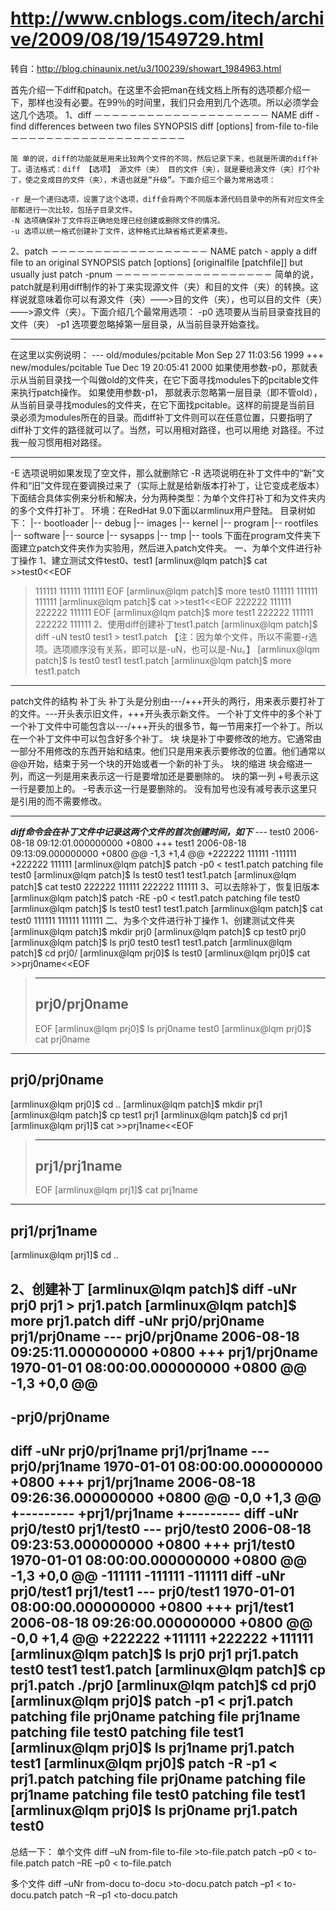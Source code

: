 

# http://www.cnblogs.com/itech/archive/2009/08/19/1549729.html

转自：http://blog.chinaunix.net/u3/100239/showart_1984963.html

首先介绍一下diff和patch。在这里不会把man在线文档上所有的选项都介绍一下，那样也没有必要。在99％的时间里，我们只会用到几个选项。所以必须学会这几个选项。
1、diff
    －－－－－－－－－－－－－－－－－－－－
    NAME
           diff - find differences between two files
    SYNOPSIS
           diff [options] from-file to-file
    －－－－－－－－－－－－－－－－－－－－

    简 单的说，diff的功能就是用来比较两个文件的不同，然后记录下来，也就是所谓的diff补丁。语法格式：diff 【选项】 源文件（夹） 目的文件（夹），就是要给源文件（夹）打个补丁，使之变成目的文件（夹），术语也就是“升级”。下面介绍三个最为常用选项：

    -r 是一个递归选项，设置了这个选项，diff会将两个不同版本源代码目录中的所有对应文件全部都进行一次比较，包括子目录文件。 
    -N 选项确保补丁文件将正确地处理已经创建或删除文件的情况。
    -u 选项以统一格式创建补丁文件，这种格式比缺省格式更紧凑些。

2、patch
    －－－－－－－－－－－－－－－－－－
    NAME
       patch - apply a diff file to an original
    SYNOPSIS
           patch [options] [originalfile [patchfile]]
           but usually just
           patch -pnum <patchfile>
    －－－－－－－－－－－－－－－－－－
    简单的说，patch就是利用diff制作的补丁来实现源文件（夹）和目的文件（夹）的转换。这样说就意味着你可以有源文件（夹）――>目的文件（夹），也可以目的文件（夹）――>源文件（夹）。下面介绍几个最常用选项：
    -p0 选项要从当前目录查找目的文件（夹）
    -p1 选项要忽略掉第一层目录，从当前目录开始查找。
************************************************************
在这里以实例说明：
--- old/modules/pcitable       Mon Sep 27 11:03:56 1999
+++ new/modules/pcitable       Tue Dec 19 20:05:41 2000
    如果使用参数-p0，那就表示从当前目录找一个叫做old的文件夹，在它下面寻找modules下的pcitable文件来执行patch操作。
    如果使用参数-p1， 那就表示忽略第一层目录（即不管old），从当前目录寻找modules的文件夹，在它下面找pcitable。这样的前提是当前目 录必须为modules所在的目录。而diff补丁文件则可以在任意位置，只要指明了diff补丁文件的路径就可以了。当然，可以用相对路径，也可以用绝 对路径。不过我一般习惯用相对路径。
************************************************************ 

-E 选项说明如果发现了空文件，那么就删除它
-R 选项说明在补丁文件中的“新”文件和“旧”文件现在要调换过来了（实际上就是给新版本打补丁，让它变成老版本）
下面结合具体实例来分析和解决，分为两种类型：为单个文件打补丁和为文件夹内的多个文件打补丁。
环境：在RedHat 9.0下面以armlinux用户登陆。
目录树如下：
    |-- bootloader
    |-- debug
    |-- images
    |-- kernel
    |-- program
    |-- rootfiles
    |-- software
    |-- source
    |-- sysapps
    |-- tmp
    |-- tools
下面在program文件夹下面建立patch文件夹作为实验用，然后进入patch文件夹。
一、为单个文件进行补丁操作
1、建立测试文件test0、test1
[armlinux@lqm patch]$ cat >>test0<<EOF
> 111111
> 111111
> 111111
> EOF
[armlinux@lqm patch]$ more test0
111111
111111
111111
[armlinux@lqm patch]$ cat >>test1<<EOF
> 222222
> 111111
> 222222
> 111111
> EOF
[armlinux@lqm patch]$ more test1
222222
111111
222222
111111
2、使用diff创建补丁test1.patch
[armlinux@lqm patch]$ diff -uN test0 test1 > test1.patch
【注：因为单个文件，所以不需要-r选项。选项顺序没有关系，即可以是-uN，也可以是-Nu。】
[armlinux@lqm patch]$ ls
test0 test1 test1.patch
[armlinux@lqm patch]$ more test1.patch
************************************************************
patch文件的结构
补丁头
补丁头是分别由---/+++开头的两行，用来表示要打补丁的文件。---开头表示旧文件，+++开头表示新文件。
一个补丁文件中的多个补丁
一个补丁文件中可能包含以---/+++开头的很多节，每一节用来打一个补丁。所以在一个补丁文件中可以包含好多个补丁。
块
块是补丁中要修改的地方。它通常由一部分不用修改的东西开始和结束。他们只是用来表示要修改的位置。他们通常以@@开始，结束于另一个块的开始或者一个新的补丁头。
块的缩进
块会缩进一列，而这一列是用来表示这一行是要增加还是要删除的。
块的第一列
+号表示这一行是要加上的。
-号表示这一行是要删除的。
没有加号也没有减号表示这里只是引用的而不需要修改。
************************************************************
***diff命令会在补丁文件中记录这两个文件的首次创建时间，如下***
--- test0       2006-08-18 09:12:01.000000000 +0800
+++ test1       2006-08-18 09:13:09.000000000 +0800
@@ -1,3 +1,4 @@
+222222
111111
-111111
+222222
111111
[armlinux@lqm patch]$ patch -p0 < test1.patch
patching file test0
[armlinux@lqm patch]$ ls
test0 test1 test1.patch
[armlinux@lqm patch]$ cat test0
222222
111111
222222
111111
3、可以去除补丁，恢复旧版本
[armlinux@lqm patch]$ patch -RE -p0 < test1.patch
patching file test0
[armlinux@lqm patch]$ ls
test0 test1 test1.patch
[armlinux@lqm patch]$ cat test0
111111
111111
111111
二、为多个文件进行补丁操作
1、创建测试文件夹
[armlinux@lqm patch]$ mkdir prj0
[armlinux@lqm patch]$ cp test0 prj0
[armlinux@lqm patch]$ ls
prj0 test0 test1 test1.patch
[armlinux@lqm patch]$ cd prj0/
[armlinux@lqm prj0]$ ls
test0
[armlinux@lqm prj0]$ cat >>prj0name<<EOF
> --------
> prj0/prj0name
> --------
> EOF
[armlinux@lqm prj0]$ ls
prj0name test0
[armlinux@lqm prj0]$ cat prj0name
--------
prj0/prj0name
--------
[armlinux@lqm prj0]$ cd ..
[armlinux@lqm patch]$ mkdir prj1
[armlinux@lqm patch]$ cp test1 prj1
[armlinux@lqm patch]$ cd prj1
[armlinux@lqm prj1]$ cat >>prj1name<<EOF
> ---------
> prj1/prj1name
> ---------
> EOF
[armlinux@lqm prj1]$ cat prj1name
---------
prj1/prj1name
---------
[armlinux@lqm prj1]$ cd ..

2、创建补丁
[armlinux@lqm patch]$ diff -uNr prj0 prj1 > prj1.patch
[armlinux@lqm patch]$ more prj1.patch
diff -uNr prj0/prj0name prj1/prj0name
--- prj0/prj0name       2006-08-18 09:25:11.000000000 +0800
+++ prj1/prj0name       1970-01-01 08:00:00.000000000 +0800
@@ -1,3 +0,0 @@
---------
-prj0/prj0name
---------
diff -uNr prj0/prj1name prj1/prj1name
--- prj0/prj1name       1970-01-01 08:00:00.000000000 +0800
+++ prj1/prj1name       2006-08-18 09:26:36.000000000 +0800
@@ -0,0 +1,3 @@
+---------
+prj1/prj1name
+---------
diff -uNr prj0/test0 prj1/test0
--- prj0/test0 2006-08-18 09:23:53.000000000 +0800
+++ prj1/test0 1970-01-01 08:00:00.000000000 +0800
@@ -1,3 +0,0 @@
-111111
-111111
-111111
diff -uNr prj0/test1 prj1/test1
--- prj0/test1 1970-01-01 08:00:00.000000000 +0800
+++ prj1/test1 2006-08-18 09:26:00.000000000 +0800
@@ -0,0 +1,4 @@
+222222
+111111
+222222
+111111
[armlinux@lqm patch]$ ls
prj0 prj1 prj1.patch test0 test1 test1.patch
[armlinux@lqm patch]$ cp prj1.patch ./prj0
[armlinux@lqm patch]$ cd prj0
[armlinux@lqm prj0]$ patch -p1 < prj1.patch 
patching file prj0name
patching file prj1name
patching file test0
patching file test1
[armlinux@lqm prj0]$ ls
prj1name prj1.patch test1
[armlinux@lqm prj0]$ patch -R -p1 < prj1.patch 
patching file prj0name
patching file prj1name
patching file test0
patching file test1
[armlinux@lqm prj0]$ ls
prj0name prj1.patch test0
-------------------------------------------------
总结一下：
单个文件
diff –uN from-file to-file >to-file.patch
patch –p0 < to-file.patch
patch –RE –p0 < to-file.patch

多个文件
diff –uNr from-docu to-docu >to-docu.patch
patch –p1 < to-docu.patch
patch –R –p1 <to-docu.patch